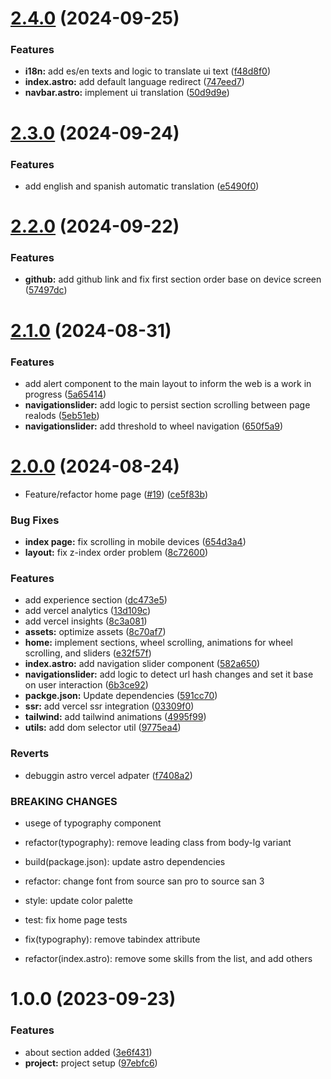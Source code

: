 # [2.4.0](https://github.com/BrainerVirus/portfolio/compare/v2.3.0...v2.4.0) (2024-09-25)


### Features

* **i18n:** add es/en texts and logic to translate ui text ([f48d8f0](https://github.com/BrainerVirus/portfolio/commit/f48d8f068b633f41baf5fc9349405b99453d6c12))
* **index.astro:** add default language redirect ([747eed7](https://github.com/BrainerVirus/portfolio/commit/747eed7ebef4233b8746dc89c12e42d5131a08a6))
* **navbar.astro:** implement ui translation ([50d9d9e](https://github.com/BrainerVirus/portfolio/commit/50d9d9e00c4aca9c397457c95e4effdd82a37352))

# [2.3.0](https://github.com/BrainerVirus/portfolio/compare/v2.2.0...v2.3.0) (2024-09-24)


### Features

* add english and spanish automatic translation ([e5490f0](https://github.com/BrainerVirus/portfolio/commit/e5490f0aac6d4b8523b3c2b0b73d5ca8cfc29daf))

# [2.2.0](https://github.com/BrainerVirus/portfolio/compare/v2.1.0...v2.2.0) (2024-09-22)


### Features

* **github:** add github link and fix first section order base on device screen ([57497dc](https://github.com/BrainerVirus/portfolio/commit/57497dc555386537222064487c7fdb0488d22954))

# [2.1.0](https://github.com/BrainerVirus/portfolio/compare/v2.0.0...v2.1.0) (2024-08-31)


### Features

* add alert component to the main layout to inform the web is a work in progress ([5a65414](https://github.com/BrainerVirus/portfolio/commit/5a654149654078a66dc1e031dd402272b7ca5512))
* **navigationslider:** add logic to persist section scrolling between page realods ([5eb51eb](https://github.com/BrainerVirus/portfolio/commit/5eb51ebddc483d4c9c7915634aa676b4360daab4))
* **navigationslider:** add threshold to wheel navigation ([650f5a9](https://github.com/BrainerVirus/portfolio/commit/650f5a9f8776a1fbbf5a10f8b6db26126a9cb19f))

# [2.0.0](https://github.com/BrainerVirus/portfolio/compare/v1.0.0...v2.0.0) (2024-08-24)


* Feature/refactor home page ([#19](https://github.com/BrainerVirus/portfolio/issues/19)) ([ce5f83b](https://github.com/BrainerVirus/portfolio/commit/ce5f83b6aadc3c65941fa3b4ce05f5846b0f7dab))


### Bug Fixes

* **index page:** fix scrolling in mobile devices ([654d3a4](https://github.com/BrainerVirus/portfolio/commit/654d3a44b64d747bc8fb850757bfb5d9f4a1a541))
* **layout:** fix z-index order problem ([8c72600](https://github.com/BrainerVirus/portfolio/commit/8c72600c996b1cd500d9429c8b588293f55ace7d))


### Features

* add experience section ([dc473e5](https://github.com/BrainerVirus/portfolio/commit/dc473e5c20be76cd6f7e2ee41c9224351835f255))
* add vercel analytics ([13d109c](https://github.com/BrainerVirus/portfolio/commit/13d109c9f22432a8129d05ef32609ea7f5034729))
* add vercel insights ([8c3a081](https://github.com/BrainerVirus/portfolio/commit/8c3a081be41f990ddafaccf453df5d08393562c3))
* **assets:** optimize assets ([8c70af7](https://github.com/BrainerVirus/portfolio/commit/8c70af7fbb342c2c5da2e78c9e99c4ef6c9feb87))
* **home:** implement sections, wheel scrolling, animations for wheel scrolling, and sliders ([e32f57f](https://github.com/BrainerVirus/portfolio/commit/e32f57f8f3f3a82fc5fa863eced2be11248be282))
* **index.astro:** add navigation slider component ([582a650](https://github.com/BrainerVirus/portfolio/commit/582a6500763450504be4b7750c19068079e2fbf2))
* **navigationslider:** add logic to detect url hash changes and set it base on user interaction ([6b3ce92](https://github.com/BrainerVirus/portfolio/commit/6b3ce9286407fd6765959f7dbc0d65bf0aa86d3a))
* **packge.json:** Update dependencies ([591cc70](https://github.com/BrainerVirus/portfolio/commit/591cc70132a6fabfe38ca5d26c32d0c82a57fd6e))
* **ssr:** add vercel ssr integration ([03309f0](https://github.com/BrainerVirus/portfolio/commit/03309f068050c00131ddc08b7600da0f0358a998))
* **tailwind:** add tailwind animations ([4995f99](https://github.com/BrainerVirus/portfolio/commit/4995f99d04fd56a7f3a48bfb289ff67defcd38b3))
* **utils:** add dom selector util ([9775ea4](https://github.com/BrainerVirus/portfolio/commit/9775ea474567726240ceda8113077afc6561bd2c))


### Reverts

* debuggin astro vercel adpater ([f7408a2](https://github.com/BrainerVirus/portfolio/commit/f7408a2df9fe030dfbb726bad94afe052ec6811b))


### BREAKING CHANGES

* usege of typography component

* refactor(typography): remove leading class from body-lg variant

* build(package.json): update astro dependencies

* refactor: change font from source san pro to source san 3

* style: update color palette

* test: fix home page tests

* fix(typography): remove tabindex attribute

* refactor(index.astro): remove some skills from the list, and add others

# 1.0.0 (2023-09-23)


### Features

* about section added ([3e6f431](https://github.com/BrainerVirus/portfolio/commit/3e6f43157ecba48de34f30a9cc74a9e4bd0fb3b6))
* **project:** project setup ([97ebfc6](https://github.com/BrainerVirus/portfolio/commit/97ebfc673dddb4f1f4eeb67588f1001580d4ee9b))
